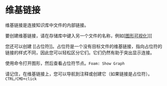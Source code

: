 # 维基链接

维基链接是连接知识库中文件的内部链接。

要创建维基链接，请在存储库中键入另一个文件的名称，例如[[图形可视化]][[

您还可以创建 [[占位符]]。占位符是一个没有目标文件的维基链接，指向占位符的链接的样式不同，因此您可以轻松区分它们。它们仍然有助于突出显示连接。

使用命令打开图形，然后查看占位符节点。`Foam: Show Graph`

请记住，在维基链接上，您可以导航到注释或创建它（如果链接是占位符）。`CTRL/CMD+click`

[//begin]: # "Autogenerated link references for markdown compatibility"
[图形可视化]: 图形可视化 "图形可视化"
[//end]: # "Autogenerated link references"